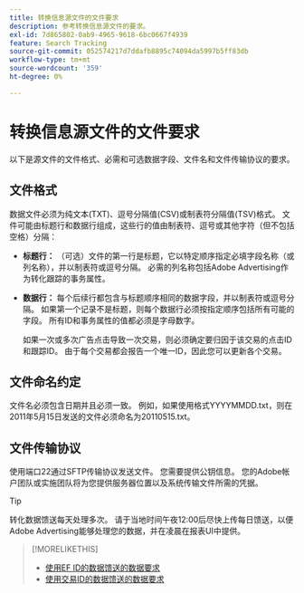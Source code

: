```yaml
---
title: 转换信息源文件的文件要求
description: 参考转换信息源文件的要求。
exl-id: 7d865802-0ab9-4965-9618-6bc0667f4939
feature: Search Tracking
source-git-commit: 052574217d7ddafb8895c74094da5997b5ff83db
workflow-type: tm+mt
source-wordcount: '359'
ht-degree: 0%

---
```


# 转换信息源文件的文件要求

以下是源文件的文件格式、必需和可选数据字段、文件名和文件传输协议的要求。

## 文件格式

数据文件必须为纯文本(TXT)、逗号分隔值(CSV)或制表符分隔值(TSV)格式。 文件可能由标题行和数据行组成，这些行的值由制表符、逗号或其他字符（但不包括空格）分隔：

* **标题行：** （可选）文件的第一行是标题，它以特定顺序指定必填字段名称（或列名称），并以制表符或逗号分隔。 必需的列名称包括Adobe Advertising作为转化跟踪的事务属性。

* **数据行：** 每个后续行都包含与标题顺序相同的数据字段，并以制表符或逗号分隔。 如果第一个记录不是标题，则每个数据行必须按指定顺序包括所有可能的字段。 所有ID和事务属性的值都必须是字母数字。

  如果一次或多次广告点击导致一次交易，则必须确定要归因于该交易的点击ID和跟踪ID。 由于每个交易都会报告一个唯一ID，因此您可以更新各个交易。

## 文件命名约定

文件名必须包含日期并且必须一致。 例如，如果使用格式YYYYMMDD.txt，则在2011年5月15日发送的文件必须命名为20110515.txt。

## 文件传输协议

使用端口22通过SFTP传输协议发送文件。 您需要提供公钥信息。  您的Adobe帐户团队或实施团队将为您提供服务器位置以及系统传输文件所需的凭据。

>[!TIP]
>
>转化数据馈送每天处理多次。 请于当地时间午夜12:00后尽快上传每日馈送，以便Adobe Advertising能够处理您的数据，并在凌晨在报表UI中提供。

>[!MORELIKETHIS]
>
>* [使用EF ID的数据馈送的数据要求](/help/search-social-commerce/tracking/feed-ef-id-data-requirements.md)
>* [使用交易ID的数据馈送的数据要求](/help/search-social-commerce/tracking/feed-transaction-id-data-requirements.md)
